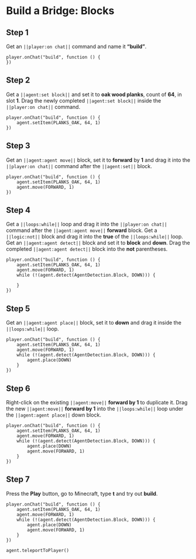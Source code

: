 
# Build a Bridge: Blocks


## Step 1
Get an ``||player:on chat||`` command and name it **“build”**.

```blocks
player.onChat("build", function () {
})
```

## Step 2
Get a ``||agent:set block||`` and set it to **oak wood planks**, count of **64**, in slot **1**. Drag the newly completed ``||agent:set block||`` inside the ``||player:on chat||`` command. 

```blocks
player.onChat("build", function () {
    agent.setItem(PLANKS_OAK, 64, 1)
})
```

## Step 3
Get an ``||agent:agent move||`` block, set it to **forward** by **1** and drag it into the ``||player:on chat||``  command after the ``||agent:set||`` block.

```blocks
player.onChat("build", function () {
    agent.setItem(PLANKS_OAK, 64, 1)
    agent.move(FORWARD, 1)
})
```

## Step 4

Get a ``||loops:while||`` loop and drag it into the  ``||player:on chat||``  command after the ``||agent:agent move||`` **forward** block. Get a ``||logic:not||`` block and drag it into the **true** of the ``||loops:while||`` loop. Get an ``||agent:agent detect||`` block and set it to **block** and **down**. Drag the completed ``||agent:agent detect||`` block into the **not** parentheses.

```blocks
player.onChat("build", function () {
    agent.setItem(PLANKS_OAK, 64, 1)
    agent.move(FORWARD, 1)
    while (!(agent.detect(AgentDetection.Block, DOWN))) {
    	
    }
})
```

## Step 5

Get an ``||agent:agent place||`` block, set it to **down** and drag it inside the ``||loops:while||`` loop.

```blocks
player.onChat("build", function () {
    agent.setItem(PLANKS_OAK, 64, 1)
    agent.move(FORWARD, 1)
    while (!(agent.detect(AgentDetection.Block, DOWN))) {
        agent.place(DOWN)
    }
})
```

## Step 6

Right-click on the existing ``||agent:move||`` **forward by 1** to duplicate it. Drag the new ``||agent:move||`` **forward by 1** into the ``||loops:while||`` loop under the ``||agent:agent place||`` down block.

```blocks
player.onChat("build", function () {
    agent.setItem(PLANKS_OAK, 64, 1)
    agent.move(FORWARD, 1)
    while (!(agent.detect(AgentDetection.Block, DOWN))) {
        agent.place(DOWN)
        agent.move(FORWARD, 1)
    }
})
```

## Step 7
Press the **Play** button, go to Minecraft, type **t** and try out **build**.

```blocks
player.onChat("build", function () { 
    agent.setItem(PLANKS_OAK, 64, 1) 
    agent.move(FORWARD, 1) 
    while (!(agent.detect(AgentDetection.Block, DOWN))) { 
        agent.place(DOWN) 
        agent.move(FORWARD, 1) 
    } 
}) 
```

```ghost
agent.teleportToPlayer()
```

